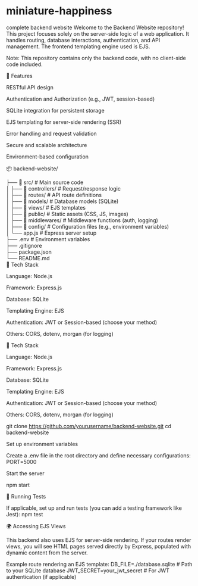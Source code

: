 # miniature-happiness
complete backend website
Welcome to the Backend Website repository! This project focuses solely on the server-side logic of a web application. It handles routing, database interactions, authentication, and API management. The frontend templating engine used is EJS.

Note: This repository contains only the backend code, with no client-side code included.

🚀 Features

RESTful API design

Authentication and Authorization (e.g., JWT, session-based)

SQLite integration for persistent storage

EJS templating for server-side rendering (SSR)

Error handling and request validation

Secure and scalable architecture

Environment-based configuration

📦 backend-website/
<div style= "display: flex; gap: 30px;"> ├── 📂 src/               # Main source code
</div>
<div style= "display: flex; gap: 30px;">
│   ├── 📂 controllers/   # Request/response logic
  </div>
  <div style= "display: flex; gap: 30px;">
│   ├── 📂 routes/        # API route definitions
    </div>
    <div style= "display: flex; gap: 30px;">
│   ├── 📂 models/        # Database models (SQLite)
      </div>
      <div style= "display: flex; gap: 30px;">
│   ├── 📂 views/         # EJS templates
        </div>
        <div style= "display: flex; gap: 30px;">
│   ├── 📂 public/        # Static assets (CSS, JS, images)
          </div>
          <div style= "display: flex; gap: 30px;">
│   ├── 📂 middlewares/   # Middleware functions (auth, logging)
            </div>
            <div style= "display: flex; gap: 30px;">
│   ├── 📂 config/        # Configuration files (e.g., environment variables)
              </div>
              <div style= "display: flex; gap: 30px;">
│   └── app.js            # Express server setup
                </div>
                <div style= "display: flex; gap: 30px;">
├── .env                  # Environment variables
                  </div>
                  <div style= "display: flex; gap: 30px;">
├── .gitignore
                    </div>
                    <div style= "display: flex; gap: 30px;">
├── package.json
                      </div>
                      <div style= "display: flex; gap: 30px;">
└── README.md
                      </div>
🧰 Tech Stack

Language: Node.js

Framework: Express.js

Database: SQLite

Templating Engine: EJS

Authentication: JWT or Session-based (choose your method)

Others: CORS, dotenv, morgan (for logging)

🧰 Tech Stack

Language: Node.js

Framework: Express.js

Database: SQLite

Templating Engine: EJS

Authentication: JWT or Session-based (choose your method)

Others: CORS, dotenv, morgan (for logging)

git clone https://github.com/yourusername/backend-website.git
cd backend-website

Set up environment variables

Create a .env file in the root directory and define necessary configurations:
PORT=5000

Start the server

npm start

🧪 Running Tests

If applicable, set up and run tests (you can add a testing framework like Jest):
npm test

🌍 Accessing EJS Views

This backend also uses EJS for server-side rendering. If your routes render views, you will see HTML pages served directly by Express, populated with dynamic content from the server.

Example route rendering an EJS template:
DB_FILE=./database.sqlite   # Path to your SQLite database
JWT_SECRET=your_jwt_secret  # For JWT authentication (if applicable)


